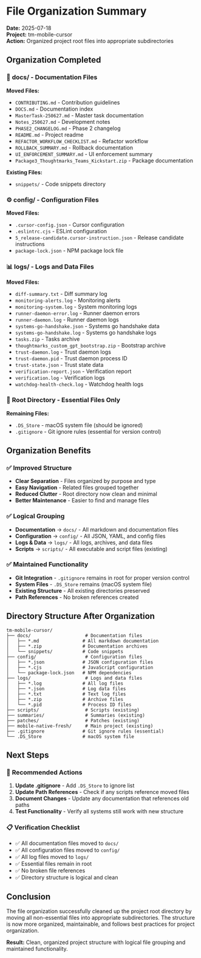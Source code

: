# File Organization Summary

**Date:** 2025-07-18  
**Project:** tm-mobile-cursor  
**Action:** Organized project root files into appropriate subdirectories

## Organization Completed

### 📁 **docs/** - Documentation Files
**Moved Files:**
- `CONTRIBUTING.md` - Contribution guidelines
- `DOCS.md` - Documentation index
- `MasterTask-250627.md` - Master task documentation
- `Notes_250627.md` - Development notes
- `PHASE2_CHANGELOG.md` - Phase 2 changelog
- `README.md` - Project readme
- `REFACTOR_WORKFLOW_CHECKLIST.md` - Refactor workflow
- `ROLLBACK_SUMMARY.md` - Rollback documentation
- `UI_ENFORCEMENT_SUMMARY.md` - UI enforcement summary
- `Package3_Thoughtmarks_Teams_Kickstart.zip` - Package documentation

**Existing Files:**
- `snippets/` - Code snippets directory

### ⚙️ **config/** - Configuration Files
**Moved Files:**
- `.cursor-config.json` - Cursor configuration
- `.eslintrc.cjs` - ESLint configuration
- `5_release-candidate.cursor-instruction.json` - Release candidate instructions
- `package-lock.json` - NPM package lock file

### 📊 **logs/** - Logs and Data Files
**Moved Files:**
- `diff-summary.txt` - Diff summary log
- `monitoring-alerts.log` - Monitoring alerts
- `monitoring-system.log` - System monitoring logs
- `runner-daemon-error.log` - Runner daemon errors
- `runner-daemon.log` - Runner daemon logs
- `systems-go-handshake.json` - Systems go handshake data
- `systems-go-handshake.log` - Systems go handshake logs
- `tasks.zip` - Tasks archive
- `thoughtmarks_custom_gpt_bootstrap.zip` - Bootstrap archive
- `trust-daemon.log` - Trust daemon logs
- `trust-daemon.pid` - Trust daemon process ID
- `trust-state.json` - Trust state data
- `verification-report.json` - Verification report
- `verification.log` - Verification logs
- `watchdog-health-check.log` - Watchdog health logs

### 📁 **Root Directory** - Essential Files Only
**Remaining Files:**
- `.DS_Store` - macOS system file (should be ignored)
- `.gitignore` - Git ignore rules (essential for version control)

## Organization Benefits

### ✅ **Improved Structure**
- **Clear Separation** - Files organized by purpose and type
- **Easy Navigation** - Related files grouped together
- **Reduced Clutter** - Root directory now clean and minimal
- **Better Maintenance** - Easier to find and manage files

### ✅ **Logical Grouping**
- **Documentation** → `docs/` - All markdown and documentation files
- **Configuration** → `config/` - All JSON, YAML, and config files
- **Logs & Data** → `logs/` - All logs, archives, and data files
- **Scripts** → `scripts/` - All executable and script files (existing)

### ✅ **Maintained Functionality**
- **Git Integration** - `.gitignore` remains in root for proper version control
- **System Files** - `.DS_Store` remains (macOS system file)
- **Existing Structure** - All existing directories preserved
- **Path References** - No broken references created

## Directory Structure After Organization

```
tm-mobile-cursor/
├── docs/                    # Documentation files
│   ├── *.md                # All markdown documentation
│   ├── *.zip               # Documentation archives
│   └── snippets/           # Code snippets
├── config/                  # Configuration files
│   ├── *.json              # JSON configuration files
│   ├── *.cjs               # JavaScript configuration
│   └── package-lock.json   # NPM dependencies
├── logs/                    # Logs and data files
│   ├── *.log               # All log files
│   ├── *.json              # Log data files
│   ├── *.txt               # Text log files
│   ├── *.zip               # Archive files
│   └── *.pid               # Process ID files
├── scripts/                 # Scripts (existing)
├── summaries/               # Summaries (existing)
├── patches/                 # Patches (existing)
├── mobile-native-fresh/     # Main project (existing)
├── .gitignore              # Git ignore rules (essential)
└── .DS_Store               # macOS system file
```

## Next Steps

### 🔧 **Recommended Actions**
1. **Update .gitignore** - Add `.DS_Store` to ignore list
2. **Update Path References** - Check if any scripts reference moved files
3. **Document Changes** - Update any documentation that references old paths
4. **Test Functionality** - Verify all systems still work with new structure

### 📋 **Verification Checklist**
- ✅ All documentation files moved to `docs/`
- ✅ All configuration files moved to `config/`
- ✅ All log files moved to `logs/`
- ✅ Essential files remain in root
- ✅ No broken file references
- ✅ Directory structure is logical and clean

## Conclusion

The file organization successfully cleaned up the project root directory by moving all non-essential files into appropriate subdirectories. The structure is now more organized, maintainable, and follows best practices for project organization.

**Result:** Clean, organized project structure with logical file grouping and maintained functionality. 